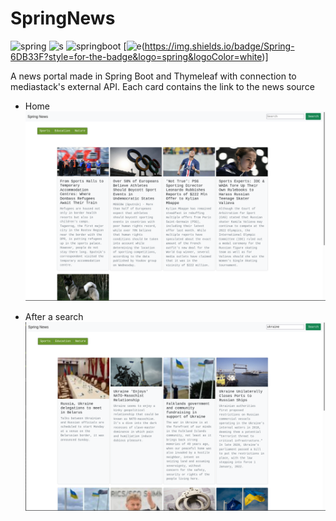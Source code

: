 # SpringNews
 ![spring](https://img.shields.io/badge/Spring-6DB33F?style=for-the-badge&logo=spring&logoColor=white)
![s](https://img.shields.io/badge/Spring-6DB33F?style=for-the-badge&logo=spring&logoColor=white)
![springboot](https://img.shields.io/static/v1?label=&message=spring&color=brightgreen)
[![e](https://img.shields.io/badge/Made%20with-Go-1f425f.svg)(https://img.shields.io/badge/Spring-6DB33F?style=for-the-badge&logo=spring&logoColor=white)]

A news portal made in Spring Boot and Thymeleaf with connection to mediastack's external API.
Each card contains the link to the news source


* Home 
![home](https://github.com/andarino/SpringNews/blob/main/img/1.png)


* After a search
![home](https://github.com/andarino/SpringNews/blob/main/img/2.png)
